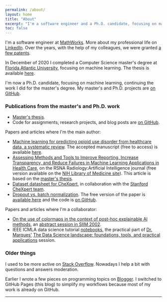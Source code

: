 ```yaml
---
permalink: /about/
layout: home
title: "About"
excerpt: "I'm a software engineer and a Ph.D. candidate, focusing on machine learning."
toc: false
---
```


I'm a software engineer at [MathWorks](https://www.mathworks.com/). More about my professional life on
[LinkedIn](https://www.linkedin.com/in/christiangarbin/). Over the years, with the help of my colleagues, we were granted
[a few patents](https://scholar.google.com/citations?user=q1ZmDvYAAAAJ&hl=en).

In December of 2020 I completed a Computer Science master's degree at [Florida Atlantic University](https://www.fau.edu/),
focusing on machine learning. The thesis is available [here](https://fau.digital.flvc.org/islandora/object/fau%3A64688).

I'm now a Ph.D. candidate, focusing on machine learning, continuing the work I did for the master's degree. My master's and Ph.D. projects are [on GitHub](https://github.com/fau-masters-collected-works-cgarbin).

### Publications from the master's and Ph.D. work

- [Master's thesis](https://fau.digital.flvc.org/islandora/object/fau%3A64688).
- Code for assignments, research projects, and blog posts are [on GitHub](https://github.com/fau-masters-collected-works-cgarbin).

Papers and articles where I'm the main author:

- [Machine learning for predicting opioid use disorder from healthcare data, a systematic review](https://doi.org/10.1016/j.cmpb.2023.107573). The accepted manuscript (free to access) is available [here](https://drive.google.com/file/d/1JqsCfO_sq8fMwOeLe2bQrzTto0CHN1Vd/view?usp=share_link).
- [Assessing Methods and Tools to Improve Reporting, Increase Transparency, and Reduce Failures in Machine Learning Applications in Health Care](https://pubs.rsna.org/doi/10.1148/ryai.210127), on the RSNA Radiology:Artificial Intelligence journal (free version available on the [NIH Library of Medicine site](https://www.ncbi.nlm.nih.gov/pmc/articles/PMC8980932/)). This article is based on the [master's thesis](https://fau.digital.flvc.org/islandora/object/fau%3A64688).
- [Dataset datasheet for CheXpert](https://arxiv.org/abs/2105.03020), in collaboration with the [Stanford CheXpert team](https://stanfordmlgroup.github.io/competitions/chexpert/).
- [Dropout vs. batch normalization](https://link.springer.com/article/10.1007/s11042-019-08453-9). The free version of the paper is [available here](https://drive.google.com/file/d/1PyRUgSXqpl_OvJkWrR4HCWLDaEexzWd9/view) and the code is [on GitHub](https://github.com/fau-masters-collected-works-cgarbin/cap6619-deep-learning-term-project).

Papers and articles where I'm a collaborator:

- [On the use of colormaps in the context of post-hoc explainable AI methods](https://cdn.ymaws.com/siim.org/resource/resmgr/siim2022/documents/abstract/2009/2009_-_marques,___on_the_use.pdf), an [abstract session in SIIM 2002](https://siim.org/page/22m_2009).
- IEEE ICMLA data science tutorial [notebooks](https://github.com/fau-masters-collected-works-cgarbin/ieee-icmla-2019-data-science-tutorial), the practical part of [Dr. Marques'](https://www.ogemarques.com/) [The Data Science landscape: foundations, tools, and practical applications](https://www.icmla-conference.org/icmla19/links/tutorialAM.htm) session.

### Older things

I used to be more active on [Stack Overflow](https://stackoverflow.com/users/336802/christian-garbin). Nowadays I help a bit with questions and answers moderation.

Earlier I wrote a few pieces on programming topics on [Blogger](https://christiangarbin.blogspot.com/). I switched to GitHub Pages (this blog) to simplify my workflows because most of my work is already on GitHub.

---

